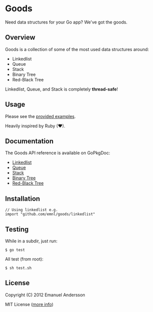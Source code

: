 # Goods

Need data structures for your Go app? We've got the goods.

## Overview

Goods is a collection of some of the most used data structures around:

* Linkedlist
* Queue
* Stack
* Binary Tree
* Red-Black Tree

Linkedlist, Queue, and Stack is completely **thread-safe**!

## Usage

Please see the [provided examples](http://github.com/emnl/goods/examples).

Heavily inspired by Ruby (♥).

## Documentation

The Goods API reference is available on GoPkgDoc:

* [Linkedlist](http://go.pkgdoc.org/github.com/emnl/goods/linkedlist)
* [Queue](http://go.pkgdoc.org/github.com/emnl/goods/queue)
* [Stack](http://go.pkgdoc.org/github.com/emnl/goods/stack)
* [Binary Tree](http://go.pkgdoc.org/github.com/emnl/goods/binarytree)
* [Red-Black Tree](http://go.pkgdoc.org/github.com/emnl/goods/redblacktree)

## Installation

	// Using linkedlist e.g.
	import "github.com/emnl/goods/linkedlist"
	

## Testing

While in a subdir, just run:

	$ go test
	
All test (from root):

	$ sh test.sh

## License

Copyright (C) 2012 Emanuel Andersson

MIT License ([more info](http://en.wikipedia.org/wiki/MIT_License))

